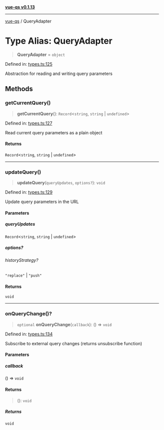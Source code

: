 [**vue-qs v0.1.13**](../README.md)

***

[vue-qs](../README.md) / QueryAdapter

# Type Alias: QueryAdapter

> **QueryAdapter** = `object`

Defined in: [types.ts:125](https://github.com/iamsomraj/vue-qs/blob/a4643e0077390aa3ef25224e2e3a0792449f830c/src/types.ts#L125)

Abstraction for reading and writing query parameters

## Methods

### getCurrentQuery()

> **getCurrentQuery**(): `Record`\<`string`, `string` \| `undefined`\>

Defined in: [types.ts:127](https://github.com/iamsomraj/vue-qs/blob/a4643e0077390aa3ef25224e2e3a0792449f830c/src/types.ts#L127)

Read current query parameters as a plain object

#### Returns

`Record`\<`string`, `string` \| `undefined`\>

***

### updateQuery()

> **updateQuery**(`queryUpdates`, `options?`): `void`

Defined in: [types.ts:129](https://github.com/iamsomraj/vue-qs/blob/a4643e0077390aa3ef25224e2e3a0792449f830c/src/types.ts#L129)

Update query parameters in the URL

#### Parameters

##### queryUpdates

`Record`\<`string`, `string` \| `undefined`\>

##### options?

###### historyStrategy?

`"replace"` \| `"push"`

#### Returns

`void`

***

### onQueryChange()?

> `optional` **onQueryChange**(`callback`): () => `void`

Defined in: [types.ts:134](https://github.com/iamsomraj/vue-qs/blob/a4643e0077390aa3ef25224e2e3a0792449f830c/src/types.ts#L134)

Subscribe to external query changes (returns unsubscribe function)

#### Parameters

##### callback

() => `void`

#### Returns

> (): `void`

##### Returns

`void`
